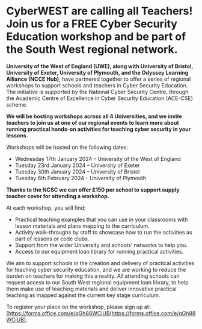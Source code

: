 # CyberWEST are calling all Teachers! Join us for a FREE Cyber Security Education workshop and be part of the South West regional network.

**University of the West of England (UWE), along with University of Bristol, University of Exeter, University of Plymouth, and the Odyssey Learning Alliance (NCCE Hub)**, have partnered together to offer a series of regional workshops to support schools and teachers in Cyber Security Education. The initiative is supported by the National Cyber Security Centre, through the Academic Centre of Excellence in Cyber Security Education (ACE-CSE) scheme.

**We will be hosting workshops across all 4 Universities, and we invite teachers to join us at one of our regional events to learn more about running practical hands-on activities for teaching cyber security in your lessons.**

Workshops will be hosted on the following dates:
- Wednesday 17th January 2024 – University of the West of England
- Tuesday 23rd January 2024 – University of Exeter
- Tuesday 30th January 2024 – University of Bristol
- Tuesday 6th February 2024 – University of Plymouth

**Thanks to the NCSC we can offer £150 per school to support supply teacher cover for attending a workshop.**

At each workshop, you will find:
- Practical teaching examples that you can use in your classrooms with lesson materials and plans mapping to the curriculum.
- Activity walk-throughs by staff to showcase how to run the activities as part of lessons or code clubs.
- Support from the wider University and schools’ networks to help you.
- Access to our equipment loan library for running practical activities.

We aim to support schools in the creation and delivery of practical activities for teaching cyber security education, and we are working to reduce the burden on teachers for making this a reality. All attending schools can request access to our South West regional equipment loan library, to help them make use of teaching materials and deliver innovative practical teaching as mapped against the current key stage curriculum.

To register your place on the workshop, please sign up at: [https://forms.office.com/e/qGh88WCiUB(https://forms.office.com/e/qGh88WCiUB).
